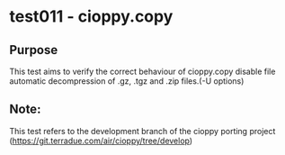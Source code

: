 # test011 - cioppy.copy

## Purpose

This test aims to verify the correct behaviour of cioppy.copy disable file automatic decompression of .gz, .tgz and .zip files.(-U options)

## Note:

This test refers to the development branch of the cioppy porting project (https://git.terradue.com/air/cioppy/tree/develop)